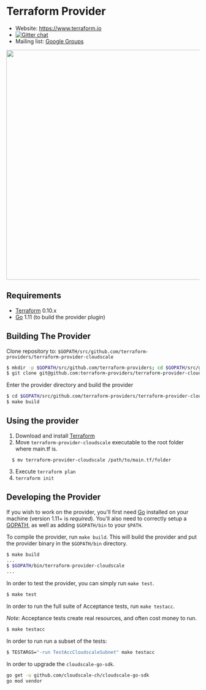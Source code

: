 Terraform Provider
==================

- Website: https://www.terraform.io
- [![Gitter chat](https://badges.gitter.im/hashicorp-terraform/Lobby.png)](https://gitter.im/hashicorp-terraform/Lobby)
- Mailing list: [Google Groups](http://groups.google.com/group/terraform-tool)

<img src="https://cdn.rawgit.com/hashicorp/terraform-website/master/content/source/assets/images/logo-hashicorp.svg" width="600px">

Requirements
------------

-	[Terraform](https://www.terraform.io/downloads.html) 0.10.x
-	[Go](https://golang.org/doc/install) 1.11 (to build the provider plugin)

Building The Provider
---------------------

Clone repository to: `$GOPATH/src/github.com/terraform-providers/terraform-provider-cloudscale`

```sh
$ mkdir -p $GOPATH/src/github.com/terraform-providers; cd $GOPATH/src/github.com/terraform-providers
$ git clone git@github.com:terraform-providers/terraform-provider-cloudscale
```

Enter the provider directory and build the provider

```sh
$ cd $GOPATH/src/github.com/terraform-providers/terraform-provider-cloudscale
$ make build
```

Using the provider
----------------------
1. Download and install [Terraform](https://www.terraform.io/downloads.html)
2. Move `terraform-provider-cloudscale` executable to the root folder where main.tf is. 

```shell
  $ mv terraform-provider-cloudscale /path/to/main.tf/folder
``` 

3. Execute `terraform plan`
4. `terraform init`

Developing the Provider
---------------------------

If you wish to work on the provider, you'll first need [Go](http://www.golang.org) installed on your machine (version 1.11+ is *required*). You'll also need to correctly setup a [GOPATH](http://golang.org/doc/code.html#GOPATH), as well as adding `$GOPATH/bin` to your `$PATH`.

To compile the provider, run `make build`. This will build the provider and put the provider binary in the `$GOPATH/bin` directory.

```sh
$ make build
...
$ $GOPATH/bin/terraform-provider-cloudscale
...
```

In order to test the provider, you can simply run `make test`.

```sh
$ make test
```

In order to run the full suite of Acceptance tests, run `make testacc`.

*Note:* Acceptance tests create real resources, and often cost money to run.

```sh
$ make testacc
```

In order to run run a subset of the tests:

``` sh
$ TESTARGS="-run TestAccCloudscaleSubnet" make testacc
```

In order to upgrade the `cloudscale-go-sdk`.

```sh
go get -u github.com/cloudscale-ch/cloudscale-go-sdk
go mod vendor
```
